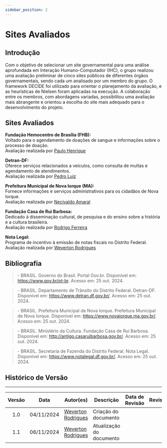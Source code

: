 ```yaml
---
sidebar_position: 2
---
```


# Sites Avaliados

## Introdução

Com o objetivo de selecionar um site governamental para uma análise aprofundada em Interação Humano-Computador (IHC), o grupo realizou uma avaliação preliminar de cinco sites públicos de diferentes órgãos governamentais, sendo cada um analisado por um membro do grupo. O framework DECIDE foi utilizado para orientar o planejamento da avaliação, e as heurísticas de Nielsen foram aplicadas na execução. A colaboração entre os membros, com abordagens variadas, possibilitou uma avaliação mais abrangente e orientou a escolha do site mais adequado para o desenvolvimento do projeto.

## Sites Avaliados

**Fundação Hemocentro de Brasília (FHB):**  
Voltado para o agendamento de doações de sangue e informações sobre o processo de doação.   
Avaliação realizada por [Paulo Henrique](https://github.com/paulomh "Github Paulo Henrique")  
<!-- 
[Link para o planejamento]() | [Link para a execução]()
-->

**Detran-DF:**  
Oferece serviços relacionados a veículos, como consulta de multas e agendamento de atendimentos.    
Avaliação realizada por [Pedro Luiz](https://github.com/pedroluizfo "Github Pedro Luiz")
<!-- 
[Link para o planejamento]() | [Link para a execução]()
-->

**Prefeitura Municipal de Nova Iorque (MA):**  
Fornece informações e serviços administrativos para os cidadãos de Nova Iorque.     
Avaliação realizada por [Necivaldo Amaral](https://github.com/junioramaral22 "Github Necivaldo Amaral")  
<!-- 
[Link para o planejamento]() | [Link para a execução]()
-->

**Fundação Casa de Rui Barbosa:**  
Dedicado à disseminação cultural, de pesquisa e do ensino sobre a história e a cultura brasileira.    
Avaliação realizada por [Rodrigo Ferreira](https://github.com/rodwendrel "Github Rodrigo Ferreira")  
<!--
[Link para o planejamento]() | [Link para a execução]()
-->

**Nota Legal:**  
Programa de incentivo à emissão de notas fiscais no Distrito Federal.    
Avaliação realizada por [Weverton Rodrigues](https://github.com/vevetin "Github Weverton Rodrigues")  
<!--
[Link para o planejamento]() | [Link para a execução]()
-->

## Bibliografia

> \- BRASIL. Governo do Brasil. Portal Gov.br. Disponível em: https://www.gov.br/pt-br. Acesso em: 25 out. 2024. 

> \- BRASIL. Departamento de Trânsito do Distrito Federal. Detran-DF. Disponível em: https://www.detran.df.gov.br/. Acesso em: 25 out. 2024.  

> \- BRASIL. Prefeitura Municipal de Nova Iorque. Prefeitura Municipal de Nova Iorque. Disponível em: https://www.novaiorque.ma.gov.br/. Acesso em: 25 out. 2024.   

> \- BRASIL. Ministério da Cultura. Fundação Casa de Rui Barbosa. Disponível em: http://antigo.casaruibarbosa.gov.br/. Acesso em: 25 out. 2024.  

> \- BRASIL. Secretaria de Fazenda do Distrito Federal. Nota Legal. Disponível em: https://www.notalegal.df.gov.br/. Acesso em: 25 out. 2024.

## Histórico de Versão
---
| Versão | Data | Autor(es) | Descrição | Data de Revisão | Revisor(es) |
|:---:|:---:|---|---|:---:|---|
| 1.0 | 04/11/2024 | [Weverton Rodrigues](https://github.com/vevetin) | Criação do documento | | |  
| 1.1 | 06/11/2024 | [Weverton Rodrigues](https://github.com/vevetin) | Atualização do documento | | |
